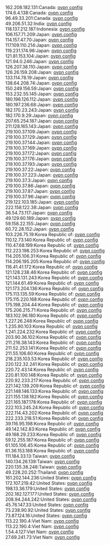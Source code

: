 162.208.182.131:Canada: [ovpn config](vpn/162_208_182_131.ovpn)  
174.6.4.138:Canada: [ovpn config](vpn/174_6_4_138.ovpn)  
96.49.33.201:Canada: [ovpn config](vpn/96_49_33_201.ovpn)  
49.206.51.32:India: [ovpn config](vpn/49_206_51_32.ovpn)  
118.137.212.187:Indonesia: [ovpn config](vpn/118_137_212_187.ovpn)  
106.157.71.209:Japan: [ovpn config](vpn/106_157_71_209.ovpn)  
114.157.47.70:Japan: [ovpn config](vpn/114_157_47_70.ovpn)  
117.109.110.214:Japan: [ovpn config](vpn/117_109_110_214.ovpn)  
119.231.174.96:Japan: [ovpn config](vpn/119_231_174_96.ovpn)  
121.81.153.104:Japan: [ovpn config](vpn/121_81_153_104.ovpn)  
121.94.0.246:Japan: [ovpn config](vpn/121_94_0_246.ovpn)  
126.207.38.110:Japan: [ovpn config](vpn/126_207_38_110.ovpn)  
126.26.159.208:Japan: [ovpn config](vpn/126_26_159_208.ovpn)  
133.114.78.19:Japan: [ovpn config](vpn/133_114_78_19.ovpn)  
138.64.208.74:Japan: [ovpn config](vpn/138_64_208_74.ovpn)  
150.249.156.59:Japan: [ovpn config](vpn/150_249_156_59.ovpn)  
153.232.55.145:Japan: [ovpn config](vpn/153_232_55_145.ovpn)  
180.196.126.112:Japan: [ovpn config](vpn/180_196_126_112.ovpn)  
180.197.236.68:Japan: [ovpn config](vpn/180_197_236_68.ovpn)  
182.170.23.243:Japan: [ovpn config](vpn/182_170_23_243.ovpn)  
182.170.9.29:Japan: [ovpn config](vpn/182_170_9_29.ovpn)  
207.65.254.187:Japan: [ovpn config](vpn/207_65_254_187.ovpn)  
211.128.165.143:Japan: [ovpn config](vpn/211_128_165_143.ovpn)  
219.100.37.109:Japan: [ovpn config](vpn/219_100_37_109.ovpn)  
219.100.37.129:Japan: [ovpn config](vpn/219_100_37_129.ovpn)  
219.100.37.144:Japan: [ovpn config](vpn/219_100_37_144.ovpn)  
219.100.37.169:Japan: [ovpn config](vpn/219_100_37_169.ovpn)  
219.100.37.172:Japan: [ovpn config](vpn/219_100_37_172.ovpn)  
219.100.37.176:Japan: [ovpn config](vpn/219_100_37_176.ovpn)  
219.100.37.193:Japan: [ovpn config](vpn/219_100_37_193.ovpn)  
219.100.37.22:Japan: [ovpn config](vpn/219_100_37_22.ovpn)  
219.100.37.223:Japan: [ovpn config](vpn/219_100_37_223.ovpn)  
219.100.37.3:Japan: [ovpn config](vpn/219_100_37_3.ovpn)  
219.100.37.86:Japan: [ovpn config](vpn/219_100_37_86.ovpn)  
219.100.37.87:Japan: [ovpn config](vpn/219_100_37_87.ovpn)  
219.100.37.96:Japan: [ovpn config](vpn/219_100_37_96.ovpn)  
219.122.103.185:Japan: [ovpn config](vpn/219_122_103_185.ovpn)  
222.158.122.38:Japan: [ovpn config](vpn/222_158_122_38.ovpn)  
36.54.73.117:Japan: [ovpn config](vpn/36_54_73_117.ovpn)  
49.129.60.189:Japan: [ovpn config](vpn/49_129_60_189.ovpn)  
59.158.22.155:Japan: [ovpn config](vpn/59_158_22_155.ovpn)  
60.72.28.152:Japan: [ovpn config](vpn/60_72_28_152.ovpn)  
103.226.75.19:Korea Republic of: [ovpn config](vpn/103_226_75_19.ovpn)  
110.12.73.140:Korea Republic of: [ovpn config](vpn/110_12_73_140.ovpn)  
110.47.68.199:Korea Republic of: [ovpn config](vpn/110_47_68_199.ovpn)  
112.223.198.253:Korea Republic of: [ovpn config](vpn/112_223_198_253.ovpn)  
114.205.106.31:Korea Republic of: [ovpn config](vpn/114_205_106_31.ovpn)  
114.206.195.205:Korea Republic of: [ovpn config](vpn/114_206_195_205.ovpn)  
116.41.41.172:Korea Republic of: [ovpn config](vpn/116_41_41_172.ovpn)  
121.128.238.46:Korea Republic of: [ovpn config](vpn/121_128_238_46.ovpn)  
121.143.131.243:Korea Republic of: [ovpn config](vpn/121_143_131_243.ovpn)  
121.144.61.49:Korea Republic of: [ovpn config](vpn/121_144_61_49.ovpn)  
121.173.204.136:Korea Republic of: [ovpn config](vpn/121_173_204_136.ovpn)  
175.113.135.59:Korea Republic of: [ovpn config](vpn/175_113_135_59.ovpn)  
175.115.220.168:Korea Republic of: [ovpn config](vpn/175_115_220_168.ovpn)  
175.198.204.44:Korea Republic of: [ovpn config](vpn/175_198_204_44.ovpn)  
175.206.215.71:Korea Republic of: [ovpn config](vpn/175_206_215_71.ovpn)  
183.102.96.180:Korea Republic of: [ovpn config](vpn/183_102_96_180.ovpn)  
1.227.26.248:Korea Republic of: [ovpn config](vpn/1_227_26_248.ovpn)  
1.235.90.103:Korea Republic of: [ovpn config](vpn/1_235_90_103.ovpn)  
1.241.224.232:Korea Republic of: [ovpn config](vpn/1_241_224_232.ovpn)  
203.90.36.102:Korea Republic of: [ovpn config](vpn/203_90_36_102.ovpn)  
211.216.38.143:Korea Republic of: [ovpn config](vpn/211_216_38_143.ovpn)  
211.52.253.141:Korea Republic of: [ovpn config](vpn/211_52_253_141.ovpn)  
211.55.106.60:Korea Republic of: [ovpn config](vpn/211_55_106_60.ovpn)  
218.235.103.53:Korea Republic of: [ovpn config](vpn/218_235_103_53.ovpn)  
220.122.32.241:Korea Republic of: [ovpn config](vpn/220_122_32_241.ovpn)  
220.72.43.14:Korea Republic of: [ovpn config](vpn/220_72_43_14.ovpn)  
220.81.100.148:Korea Republic of: [ovpn config](vpn/220_81_100_148.ovpn)  
220.92.233.217:Korea Republic of: [ovpn config](vpn/220_92_233_217.ovpn)  
221.142.139.209:Korea Republic of: [ovpn config](vpn/221_142_139_209.ovpn)  
221.148.146.133:Korea Republic of: [ovpn config](vpn/221_148_146_133.ovpn)  
221.155.138.182:Korea Republic of: [ovpn config](vpn/221_155_138_182.ovpn)  
221.165.187.178:Korea Republic of: [ovpn config](vpn/221_165_187_178.ovpn)  
222.103.245.24:Korea Republic of: [ovpn config](vpn/222_103_245_24.ovpn)  
222.114.43.202:Korea Republic of: [ovpn config](vpn/222_114_43_202.ovpn)  
222.233.218.51:Korea Republic of: [ovpn config](vpn/222_233_218_51.ovpn)  
39.116.95.198:Korea Republic of: [ovpn config](vpn/39_116_95_198.ovpn)  
49.142.142.83:Korea Republic of: [ovpn config](vpn/49_142_142_83.ovpn)  
49.168.29.233:Korea Republic of: [ovpn config](vpn/49_168_29_233.ovpn)  
59.12.255.187:Korea Republic of: [ovpn config](vpn/59_12_255_187.ovpn)  
61.105.106.45:Korea Republic of: [ovpn config](vpn/61_105_106_45.ovpn)  
61.36.153.188:Korea Republic of: [ovpn config](vpn/61_36_153_188.ovpn)  
111.184.33.13:Taiwan: [ovpn config](vpn/111_184_33_13.ovpn)  
140.134.26.139:Taiwan: [ovpn config](vpn/140_134_26_139.ovpn)  
220.135.38.248:Taiwan: [ovpn config](vpn/220_135_38_248.ovpn)  
49.228.20.252:Thailand: [ovpn config](vpn/49_228_20_252.ovpn)  
161.202.144.236:United States: [ovpn config](vpn/161_202_144_236.ovpn)  
172.107.219.42:United States: [ovpn config](vpn/172_107_219_42.ovpn)  
198.13.36.179:United States: [ovpn config](vpn/198_13_36_179.ovpn)  
202.182.127.177:United States: [ovpn config](vpn/202_182_127_177.ovpn)  
208.94.244.242:United States: [ovpn config](vpn/208_94_244_242.ovpn)  
45.76.147.33:United States: [ovpn config](vpn/45_76_147_33.ovpn)  
73.238.90.92:United States: [ovpn config](vpn/73_238_90_92.ovpn)  
73.87.124.16:United States: [ovpn config](vpn/73_87_124_16.ovpn)  
113.22.190.4:Viet Nam: [ovpn config](vpn/113_22_190_4.ovpn)  
113.22.190.4:Viet Nam: [ovpn config](vpn/113_22_190_4.ovpn)  
1.54.4.127:Viet Nam: [ovpn config](vpn/1_54_4_127.ovpn)  
27.69.241.73:Viet Nam: [ovpn config](vpn/27_69_241_73.ovpn)  
